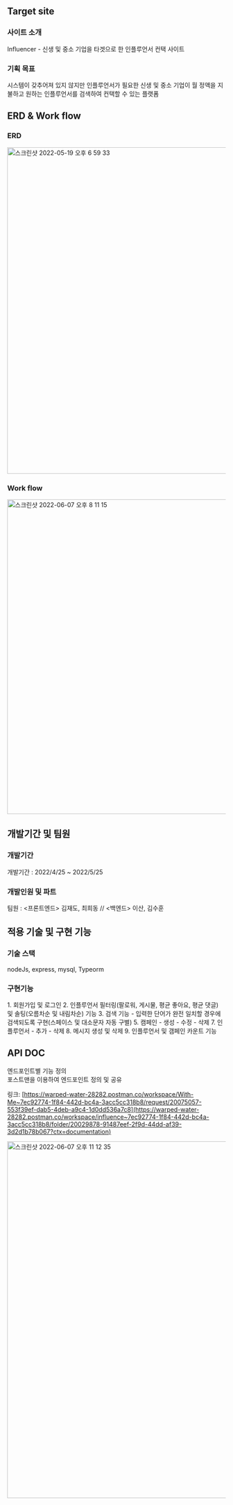 <h2>Target site</h2>
<h3>사이트 소개</h3>
Influencer - 신생 및 중소 기업을 타겟으로 한 인플루언서 컨택 사이트
<h3>기획 목표</h3>
시스템이 갖추어져 있지 않지만 인플루언서가 필요한 신생 및 중소 기업이 월 정액을 지불하고 원하는 인플루언서를 검색하여 컨택할 수 있는 플랫폼

<h2>ERD & Work flow</h2>
<h3>ERD</h3>
<img width="752" alt="스크린샷 2022-05-19 오후 6 59 33" src="https://user-images.githubusercontent.com/86543366/172365580-7f992282-9597-4ee7-a7ed-ad05b832bb1f.png">

<h3>Work flow</h3>
<img width="725" alt="스크린샷 2022-06-07 오후 8 11 15" src="https://user-images.githubusercontent.com/86543366/172365811-3f4cd9ca-c3fd-4475-805a-6ddf583db72f.png">

<h2>개발기간 및 팀원</h2>
<h3>개발기간</h3>
개발기간 : 2022/4/25 ~ 2022/5/25
<h3>개발인원 및 파트</h3>
팀원 : <프론트엔드> 김재도, 최희동 // <백엔드> 이산, 김수훈

<h2>적용 기술 및 구현 기능</h2>
<h3>기술 스택</h3>
nodeJs, express, mysql, Typeorm
<h3>구현기능</h3>
1. 회원가입 및 로그인   
2. 인플루언서 필터링(팔로워, 게시물, 평균 좋아요, 평균 댓글) 및 솔팅(오름차순 및 내림차순) 기능   
3. 검색 기능
- 입력한 단어가 완전 일치할 경우에 검색되도록 구현(스페이스 및 대소문자 자동 구별)
5. 캠페인
- 생성
- 수정
- 삭제
7. 인플루언서
- 추가
- 삭제
8. 메시지 생성 및 삭제
9. 인플루언서 및 갬페인 카운트 기능

<h2>API DOC</h2>
엔드포인트별 기능 정의</br>
포스트맨을 이용하여 엔드포인트 정의 및 공유

링크: [https://warped-water-28282.postman.co/workspace/With-Me~7ec92774-1f84-442d-bc4a-3acc5cc318b8/request/20075057-553f39ef-dab5-4deb-a9c4-1d0dd536a7c8](https://warped-water-28282.postman.co/workspace/influence~7ec92774-1f84-442d-bc4a-3acc5cc318b8/folder/20029878-91487eef-2f9d-44dd-af39-3d2d1b78b067?ctx=documentation)

<img width="822" alt="스크린샷 2022-06-07 오후 11 12 35" src="https://user-images.githubusercontent.com/86543366/172402420-e669f9f2-448e-4898-9065-f2dbd1c2d763.png">

